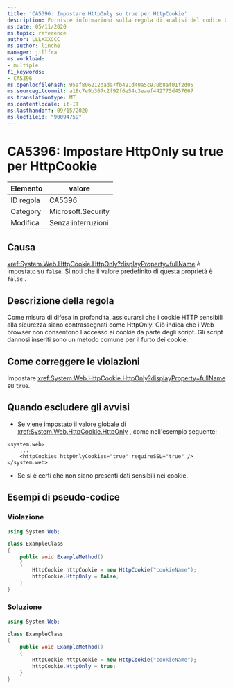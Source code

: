 ```yaml
---
title: 'CA5396: Impostare HttpOnly su true per HttpCookie'
description: Fornisce informazioni sulla regola di analisi del codice CA5396, incluse le cause, su come correggere le violazioni e quando eliminarlo.
ms.date: 05/11/2020
ms.topic: reference
author: LLLXXXCCC
ms.author: linche
manager: jillfra
ms.workload:
- multiple
f1_keywords:
- CA5396
ms.openlocfilehash: 95af806212dada7fb491d40a5c970b8af01f2d05
ms.sourcegitcommit: a18c7e9b367c2f92f6e54c3eaef442775d457667
ms.translationtype: MT
ms.contentlocale: it-IT
ms.lasthandoff: 09/15/2020
ms.locfileid: "90094759"
---
```

# <a name="ca5396-set-httponly-to-true-for-httpcookie"></a>CA5396: Impostare HttpOnly su true per HttpCookie

|Elemento|valore|
|-|-|
|ID regola|CA5396|
|Category|Microsoft.Security|
|Modifica|Senza interruzioni|

## <a name="cause"></a>Causa

<xref:System.Web.HttpCookie.HttpOnly?displayProperty=fullName> è impostato su `false`. Si noti che il valore predefinito di questa proprietà è `false` .

## <a name="rule-description"></a>Descrizione della regola

Come misura di difesa in profondità, assicurarsi che i cookie HTTP sensibili alla sicurezza siano contrassegnati come HttpOnly. Ciò indica che i Web browser non consentono l'accesso ai cookie da parte degli script. Gli script dannosi inseriti sono un metodo comune per il furto dei cookie.

## <a name="how-to-fix-violations"></a>Come correggere le violazioni

Impostare <xref:System.Web.HttpCookie.HttpOnly?displayProperty=fullName> su `true`.

## <a name="when-to-suppress-warnings"></a>Quando escludere gli avvisi

- Se viene impostato il valore globale di <xref:System.Web.HttpCookie.HttpOnly> , come nell'esempio seguente:

```
<system.web>
    ...
    <httpCookies httpOnlyCookies="true" requireSSL="true" />
</system.web>
```

- Se si è certi che non siano presenti dati sensibili nei cookie.

## <a name="pseudo-code-examples"></a>Esempi di pseudo-codice

### <a name="violation"></a>Violazione

```csharp
using System.Web;

class ExampleClass
{
    public void ExampleMethod()
    {
        HttpCookie httpCookie = new HttpCookie("cookieName");
        httpCookie.HttpOnly = false;
    }
}
```

### <a name="solution"></a>Soluzione

```csharp
using System.Web;

class ExampleClass
{
    public void ExampleMethod()
    {
        HttpCookie httpCookie = new HttpCookie("cookieName");
        httpCookie.HttpOnly = true;
    }
}
```

